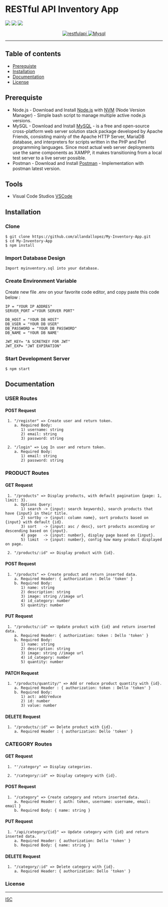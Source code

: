 # RESTful API Inventory App

![](https://img.shields.io/badge/Code%20Style-Standard-yellow.svg)
![](https://img.shields.io/badge/Dependencies-Express-green.svg)
![](https://img.shields.io/badge/License-ISC-yellowgreen.svg)

<p align="center">
  <a href="https://nodejs.org/">
    <img alt="restfulapi" title="Restful API" src="https://cdn-images-1.medium.com/max/871/1*d2zLEjERsrs1Rzk_95QU9A.png">
    <img alt="Mysql" title="Xampp Server" src="https://static.cdn-cdpl.com/source/13629/codepolitan_mysql_banner_700_350-image(700x350-crop).png">
  </a>
</p>

----
## Table of contents
* [Prerequiste](#prerequiste)
* [Installation](#installation)
* [Documentation](#documentation)
* [License](#license)

## Prerequiste
- Node.js - Download and Install [Node.js](https://nodejs.org/en/) with [NVM](https://github.com/creationix/nvm) (Node Version Manager) - Simple bash script to manage multiple active node.js versions.
- MySQL - Download and Install [MySQL](https://www.mysql.com/downloads/) - is a free and open-source cross-platform web server solution stack package developed by Apache Friends, consisting mainly of the Apache HTTP Server, MariaDB database, and interpreters for scripts written in the PHP and Perl programming languages. Since most actual web server deployments use the same components as XAMPP, it makes transitioning from a local test server to a live server possible.
- Postman - Download and Install [Postman](https://www.getpostman.com/downloads) - Implementation with postman latest version.

## Tools
- Visual Code Studios [VSCode](https://code.visualstudio.com/docs/?dv=win)

## Installation
### Clone
```
$ git clone https://github.com/allandallopez/My-Inventory-App.git
$ cd My-Inventory-App
$ npm install
```

### Import Database Design
```
Import myinventory.sql into your database.
```

### Create Environment Variable
Create new file .env on your favorite code editor, and copy paste this code below :
```
IP = "YOUR IP ADDRES"
SERVER_PORT ="YOUR SERVER PORT"

DB_HOST = "YOUR DB HOST"
DB_USER = "YOUR DB USER"
DB_PASSWORD = "YOUR DB PASSWORD"
DB_NAME = "YOUR DB NAME'

JWT_KEY= "A SCRETKEY FOR JWT"
JWT_EXP= "JWT EXPIRATION" 
```
### Start Development Server
```
$ npm start
```

## Documentation

### USER Routes

#### POST Request
```
 1. "/register" => Create user and return token. 
    a. Required Body: 
       1) username: string
       2) email: string
       3) password: string

 2. "/login" => Log In user and return token. 
    a. Required Body:
       1) email: string
       2) password: string
```


### PRODUCT Routes

#### GET Request
```
 1. "/products" => Display products, with default pagination {page: 1, limit: 3}. 
    a. Options Query:
       1) search -> {input: search keywords}, search products that have {input} in their title.
       2) sortby -> {input: column name}, sort products based on {input} with default {id}.
       3) sort   -> {input: asc / desc}, sort products ascending or descending based on {input}.
       4) page	 -> {input: number}, display page based on {input}.
       5) limit  -> {input: number}, config how many product displayed on page.

 2. "/products/:id" => Display product with {id}.
```

#### POST Request
```
 1. "/products" => Create product and return inserted data.
    a. Required Header: { authorization : Dello 'token' }
    b. Required Body: 
       1) name: string
       2) description: string
       3) image: string //image url
       4) id_category: number
       5) quantity: number
```

#### PUT Request
```
 1. "/products/:id" => Update product with {id} and return inserted data.
    a. Required Header: { authorization: token : Dello 'token' }
    b. Required Body: 
       1) name: string
       2) description: string
       3) image: string //image url
       4) id_category: number
       5) quantity: number
 ```

#### PATCH Request
```
 1. "/products/quantity/" => Add or reduce product quantity with {id}.
    a. Required Header : { authorization: token : Dello 'token' }
    b. Required Body:
       1) act: add/reduce
       2) id: number
       3) value: number
```

#### DELETE Request
```
 1. "/products/:id" => Delete product with {id}.
    a. Required Header : { authorization: Dello 'token' }

```


### CATEGORY Routes

#### GET Request
```
 1. "'/category" => Display categories. 

 2. "/category/:id" => Display category with {id}.
```

#### POST Request
```
 1. "/category" => Create category and return inserted data.
    a. Required Header: { auth: token, username: username, email: email }
    b. Required Body: { name: string }
```

#### PUT Request
```
 1. "/api/category/{id}" => Update category with {id} and return inserted data.
    a. Required Header: { authorization: Dello 'token' }
    b. Required Body: { name: string }
```

#### DELETE Request
```
 1. "/category/:id" => Delete category with {id}.
    a. Required Header: { authorization: Dello 'token' }
```


### License
----
[ISC](https://en.wikipedia.org/wiki/ISC_license "ISC")
